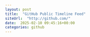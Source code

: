 ```yaml
---
layout: post
title:  "GitHub Public Timeline Feed"
siteUrl:  "http://github.com/"
date:  2025-02-10 09:45:16+00:00
categories: github
---
```

